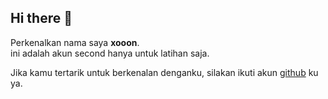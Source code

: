 ## Hi there 👋

Perkenalkan nama saya **xooon**.<br>
ini adalah akun second hanya untuk latihan saja.<br>

Jika kamu tertarik untuk berkenalan denganku, silakan ikuti akun [github](https://github.com/fadhillahrmdhn) ku ya.
